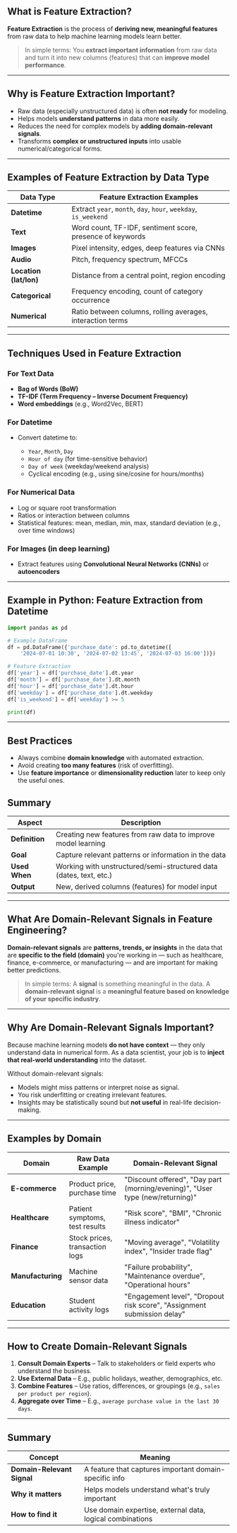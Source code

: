 ##  What is **Feature Extraction**?

**Feature Extraction** is the process of **deriving new, meaningful features** from raw data to help machine learning models learn better.

> In simple terms: You **extract important information** from raw data and turn it into new columns (features) that can **improve model performance**.

---

## Why is Feature Extraction Important?

* Raw data (especially unstructured data) is often **not ready** for modeling.
* Helps models **understand patterns** in data more easily.
* Reduces the need for complex models by **adding domain-relevant signals**.
* Transforms **complex or unstructured inputs** into usable numerical/categorical forms.

---

## Examples of Feature Extraction by Data Type

| Data Type              | Feature Extraction Examples                                     |
| ---------------------- | --------------------------------------------------------------- |
| **Datetime**           | Extract `year`, `month`, `day`, `hour`, `weekday`, `is_weekend` |
| **Text**               | Word count, TF-IDF, sentiment score, presence of keywords       |
| **Images**             | Pixel intensity, edges, deep features via CNNs                  |
| **Audio**              | Pitch, frequency spectrum, MFCCs                                |
| **Location (lat/lon)** | Distance from a central point, region encoding                  |
| **Categorical**        | Frequency encoding, count of category occurrence                |
| **Numerical**          | Ratio between columns, rolling averages, interaction terms      |

---

## Techniques Used in Feature Extraction

### For **Text Data**

* **Bag of Words (BoW)**
* **TF-IDF (Term Frequency – Inverse Document Frequency)**
* **Word embeddings** (e.g., Word2Vec, BERT)

### For **Datetime**

* Convert datetime to:

  * `Year`, `Month`, `Day`
  * `Hour of day` (for time-sensitive behavior)
  * `Day of week` (weekday/weekend analysis)
  * Cyclical encoding (e.g., using sine/cosine for hours/months)

### For **Numerical Data**

* Log or square root transformation
* Ratios or interaction between columns
* Statistical features: mean, median, min, max, standard deviation (e.g., over time windows)

### For **Images** (in deep learning)

* Extract features using **Convolutional Neural Networks (CNNs)** or **autoencoders**

---

## Example in Python: Feature Extraction from Datetime

```python
import pandas as pd

# Example DataFrame
df = pd.DataFrame({'purchase_date': pd.to_datetime([
    '2024-07-01 10:30', '2024-07-02 13:45', '2024-07-03 16:00'])})

# Feature Extraction
df['year'] = df['purchase_date'].dt.year
df['month'] = df['purchase_date'].dt.month
df['hour'] = df['purchase_date'].dt.hour
df['weekday'] = df['purchase_date'].dt.weekday
df['is_weekend'] = df['weekday'] >= 5

print(df)
```

---

##  Best Practices

* Always combine **domain knowledge** with automated extraction.
* Avoid creating **too many features** (risk of overfitting).
* Use **feature importance** or **dimensionality reduction** later to keep only the useful ones.

## Summary

| Aspect         | Description                                                        |
| -------------- | ------------------------------------------------------------------ |
| **Definition** | Creating new features from raw data to improve model learning      |
| **Goal**       | Capture relevant patterns or information in the data               |
| **Used When**  | Working with unstructured/semi-structured data (dates, text, etc.) |
| **Output**     | New, derived columns (features) for model input                    |

---

## What Are **Domain-Relevant Signals** in Feature Engineering?

**Domain-relevant signals** are **patterns, trends, or insights** in the data that are **specific to the field (domain)** you're working in — such as healthcare, finance, e-commerce, or manufacturing — and are important for making better predictions.

> In simple terms:
> A **signal** is something meaningful in the data. A **domain-relevant signal** is a **meaningful feature based on knowledge of your specific industry**.

---

## Why Are Domain-Relevant Signals Important?

Because machine learning models **do not have context** — they only understand data in numerical form. As a data scientist, your job is to **inject that real-world understanding** into the dataset.

Without domain-relevant signals:

* Models might miss patterns or interpret noise as signal.
* You risk underfitting or creating irrelevant features.
* Insights may be statistically sound but **not useful** in real-life decision-making.

---

## Examples by Domain

| Domain            | Raw Data Example               | Domain-Relevant Signal                                                        |
| ----------------- | ------------------------------ | ----------------------------------------------------------------------------- |
| **E-commerce**    | Product price, purchase time   | "Discount offered", "Day part (morning/evening)", "User type (new/returning)" |
| **Healthcare**    | Patient symptoms, test results | "Risk score", "BMI", "Chronic illness indicator"                              |
| **Finance**       | Stock prices, transaction logs | "Moving average", "Volatility index", "Insider trade flag"                    |
| **Manufacturing** | Machine sensor data            | "Failure probability", "Maintenance overdue", "Operational hours"             |
| **Education**     | Student activity logs          | "Engagement level", "Dropout risk score", "Assignment submission delay"       |

---

##  How to Create Domain-Relevant Signals

1. **Consult Domain Experts** – Talk to stakeholders or field experts who understand the business.
2. **Use External Data** – E.g., public holidays, weather, demographics, etc.
3. **Combine Features** – Use ratios, differences, or groupings (e.g., `sales per product per region`).
4. **Aggregate over Time** – E.g., `average purchase value in the last 30 days`.

---

## Summary

| Concept                    | Meaning                                                   |
| -------------------------- | --------------------------------------------------------- |
| **Domain-Relevant Signal** | A feature that captures important domain-specific info    |
| **Why it matters**         | Helps models understand what's truly important            |
| **How to find it**         | Use domain expertise, external data, logical combinations |

